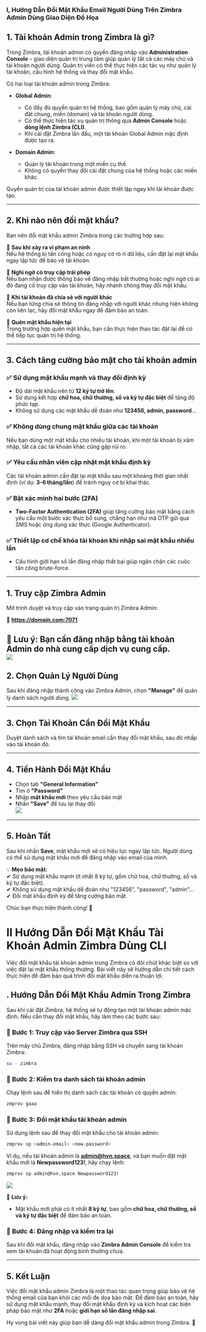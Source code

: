 ### I, **Hướng Dẫn Đổi Mật Khẩu Email Người Dùng Trên Zimbra Admin**  Dùng Giao Diện Đồ Họa

## **1. Tài khoản Admin trong Zimbra là gì?**  

Trong Zimbra, tài khoản admin có quyền đăng nhập vào **Administration Console** – giao diện quản trị trung tâm giúp quản lý tất cả các máy chủ và tài khoản người dùng. Quản trị viên có thể thực hiện các tác vụ như quản lý tài khoản, cấu hình hệ thống và thay đổi mật khẩu.  

Có hai loại tài khoản admin trong Zimbra:  

- **Global Admin**:  
  - Có đầy đủ quyền quản trị hệ thống, bao gồm quản lý máy chủ, cài đặt chung, miền (domain) và tài khoản người dùng.  
  - Có thể thực hiện tác vụ quản trị thông qua **Admin Console** hoặc **dòng lệnh Zimbra (CLI)**.  
  - Khi cài đặt Zimbra lần đầu, một tài khoản Global Admin mặc định được tạo ra.  

- **Domain Admin**:  
  - Quản lý tài khoản trong một miền cụ thể.  
  - Không có quyền thay đổi cài đặt chung của hệ thống hoặc các miền khác.  

Quyền quản trị của tài khoản admin được thiết lập ngay khi tài khoản được tạo.  

---

## **2. Khi nào nên đổi mật khẩu?**  

Bạn nên đổi mật khẩu admin Zimbra trong các trường hợp sau:  

🔹 **Sau khi xảy ra vi phạm an ninh**  
Nếu hệ thống bị tấn công hoặc có nguy cơ rò rỉ dữ liệu, cần đặt lại mật khẩu ngay lập tức để bảo vệ tài khoản.  

🔹 **Nghi ngờ có truy cập trái phép**  
Nếu bạn nhận được thông báo về đăng nhập bất thường hoặc nghi ngờ có ai đó đang cố truy cập vào tài khoản, hãy nhanh chóng thay đổi mật khẩu.  

🔹 **Khi tài khoản đã chia sẻ với người khác**  
Nếu bạn từng chia sẻ thông tin đăng nhập với người khác nhưng hiện không còn liên lạc, hãy đổi mật khẩu ngay để đảm bảo an toàn.  

🔹 **Quên mật khẩu hiện tại**  
Trong trường hợp quên mật khẩu, bạn cần thực hiện thao tác đặt lại để có thể tiếp tục quản trị hệ thống.  

---

## **3. Cách tăng cường bảo mật cho tài khoản admin**  

### ✅ **Sử dụng mật khẩu mạnh và thay đổi định kỳ**  
- Độ dài mật khẩu nên từ **12 ký tự trở lên**.  
- Sử dụng kết hợp **chữ hoa, chữ thường, số và ký tự đặc biệt** để tăng độ phức tạp.  
- Không sử dụng các mật khẩu dễ đoán như **123456, admin, password**…  

### ✅ **Không dùng chung mật khẩu giữa các tài khoản**  
Nếu bạn dùng một mật khẩu cho nhiều tài khoản, khi một tài khoản bị xâm nhập, tất cả các tài khoản khác cũng gặp rủi ro.  

### ✅ **Yêu cầu nhân viên cập nhật mật khẩu định kỳ**  
Các tài khoản admin cần đặt lại mật khẩu sau một khoảng thời gian nhất định (ví dụ: **3-6 tháng/lần**) để tránh nguy cơ bị khai thác.  

### ✅ **Bật xác minh hai bước (2FA)**  
- **Two-Factor Authentication (2FA)** giúp tăng cường bảo mật bằng cách yêu cầu một bước xác thực bổ sung, chẳng hạn như mã OTP gửi qua SMS hoặc ứng dụng xác thực (Google Authenticator).  

### ✅ **Thiết lập cơ chế khóa tài khoản khi nhập sai mật khẩu nhiều lần**  


- Cấu hình giới hạn số lần đăng nhập thất bại giúp ngăn chặn các cuộc tấn công brute-force.  
---

## **1. Truy cập Zimbra Admin**  
Mở trình duyệt và truy cập vào trang quản trị Zimbra Admin:  

🔗 **https://domain.com:7071**  

🛑 **Lưu ý:** Bạn cần đăng nhập bằng tài khoản Admin do nhà cung cấp dịch vụ cung cấp.  
![](https://img001.prntscr.com/file/img001/oZK6yyMnROuLjCChEEV57g.png)
---

## **2. Chọn Quản Lý Người Dùng**  
Sau khi đăng nhập thành công vào Zimbra Admin, chọn **"Manage"** để quản lý danh sách người dùng. ![](https://img001.prntscr.com/file/img001/xL64XUNjTh2AOBHZQwKoMA.png) 

---

## **3. Chọn Tài Khoản Cần Đổi Mật Khẩu**  
Duyệt danh sách và tìm tài khoản email cần thay đổi mật khẩu, sau đó nhấp vào tài khoản đó.  

---

## **4. Tiến Hành Đổi Mật Khẩu**  
- Chọn tab **"General Information"**  
- Tìm ô **"Password"**  
- Nhập **mật khẩu mới** theo yêu cầu bảo mật  
- Nhấn **"Save"** để lưu lại thay đổi  
![](https://img001.prntscr.com/file/img001/LSwcMtmdR5e8jhlsb0Lw6Q.png)
---

## **5. Hoàn Tất**  
Sau khi nhấn **Save**, mật khẩu mới sẽ có hiệu lực ngay lập tức. Người dùng có thể sử dụng mật khẩu mới để đăng nhập vào email của mình.  

💡 **Mẹo bảo mật:**  
✔ Sử dụng mật khẩu mạnh (ít nhất 8 ký tự, gồm chữ hoa, chữ thường, số và ký tự đặc biệt).  
✔ Không sử dụng mật khẩu dễ đoán như "123456", "password", "admin"...  
✔ Đổi mật khẩu định kỳ để tăng cường bảo mật.  

Chúc bạn thực hiện thành công! 🚀

# II **Hướng Dẫn Đổi Mật Khẩu Tài Khoản Admin Zimbra**  Dùng CLI

Việc đổi mật khẩu tài khoản admin trong Zimbra có đôi chút khác biệt so với việc đặt lại mật khẩu thông thường. Bài viết này sẽ hướng dẫn chi tiết cách thực hiện để đảm bảo quá trình đổi mật khẩu diễn ra thuận lợi.  

## **. Hướng Dẫn Đổi Mật Khẩu Admin Trong Zimbra**  

Sau khi cài đặt Zimbra, hệ thống sẽ tự động tạo một tài khoản admin mặc định. Nếu cần thay đổi mật khẩu, hãy làm theo các bước sau:  

### **🔹 Bước 1: Truy cập vào Server Zimbra qua SSH**  
Trên máy chủ Zimbra, đăng nhập bằng SSH và chuyển sang tài khoản Zimbra:  

```bash
su - zimbra
```

### **🔹 Bước 2: Kiểm tra danh sách tài khoản admin**  
Chạy lệnh sau để hiển thị danh sách các tài khoản có quyền admin:  

```bash
zmprov gaaa
```

### **🔹 Bước 3: Đổi mật khẩu tài khoản admin**  
Sử dụng lệnh sau để thay đổi mật khẩu cho tài khoản admin:  

```bash
zmprov sp <admin-email> <new-password>
```

Ví dụ, nếu tài khoản admin là **admin@hvn.space**, và bạn muốn đặt mật khẩu mới là **Newpassword123!**, hãy chạy lệnh:  

```bash
zmprov sp admin@hvn.space Newpassword123!
```
![](https://img001.prntscr.com/file/img001/RKCg1tWnQH-Eb7EocZKxXg.png)

🚨 **Lưu ý:**  
- Mật khẩu mới phải có ít nhất **8 ký tự**, bao gồm **chữ hoa, chữ thường, số và ký tự đặc biệt** để đảm bảo an toàn.  

### **🔹 Bước 4: Đăng nhập và kiểm tra lại**  
Sau khi đổi mật khẩu, đăng nhập vào **Zimbra Admin Console** để kiểm tra xem tài khoản đã hoạt động bình thường chưa.  

---

## **5. Kết Luận**  

Việc đổi mật khẩu admin Zimbra là một thao tác quan trọng giúp bảo vệ hệ thống email của bạn khỏi các mối đe dọa bảo mật. Để đảm bảo an toàn, hãy sử dụng mật khẩu mạnh, thay đổi mật khẩu định kỳ và kích hoạt các biện pháp bảo mật như **2FA** hoặc **giới hạn số lần đăng nhập sai**.  

Hy vọng bài viết này giúp bạn dễ dàng đổi mật khẩu admin trong Zimbra. 🚀
